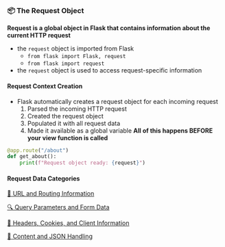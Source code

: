 ### **📦 The Request Object**
**Request is a global object in Flask that contains information about the current HTTP request**
- the `request` object is imported from Flask
    - `from flask import Flask, request`
    - `from flask import request`
- the `request` object is used to access request-specific information 
#### **Request Context Creation**
- Flask automatically creates a request object for each incoming request
    1. Parsed the incoming HTTP request
    2. Created the request object
    3. Populated it with all request data
    4. Made it available as a global variable
**All of this happens BEFORE your view function is called**

```python
@app.route("/about")
def get_about():
    print(f"Request object ready: {request}")
```


#### **Request Data Categories**

[🔗 URL and Routing Information](./URLandRouting.md)

[🔍 Query Parameters and Form Data](./OueryParameters.md)

[🍪 Headers, Cookies, and Client Information](./HeadersCookiesClient.md)

[📄 Content and JSON Handling](./ContentandJSONHandling.md)








